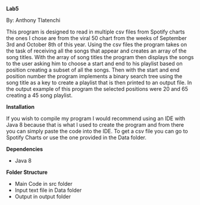 **Lab5**

By: Anthony Tlatenchi

This program is designed to read in multiple csv files from Spotify charts the ones I chose are from the viral 50 chart from the weeks of September 3rd and October 8th of this year. Using the csv files the program takes on the task of receiving all the songs that appear and creates an array of the song titles. With the array of song titles the program then displays the songs to the user asking him to choose a start and end to his playlist based on position creating a subset of all the songs. Then with the start and end position number the program implements a binary search tree using the song title as a key to create a playlist that is then printed to an output file. In the output example of this program the selected positions were 20 and 65 creating a 45 song playlist.


**Installation**

If you wish to compile my program I would recommend using an IDE with Java 8 because that is what I used to create the program and from there you can simply paste the code into the IDE. To get a csv file you can go to Spotify Charts or use the one provided in the Data folder.

**Dependencies**

* Java 8

**Folder Structure**

* Main Code in src folder
* Input text file in Data folder
* Output in output folder

